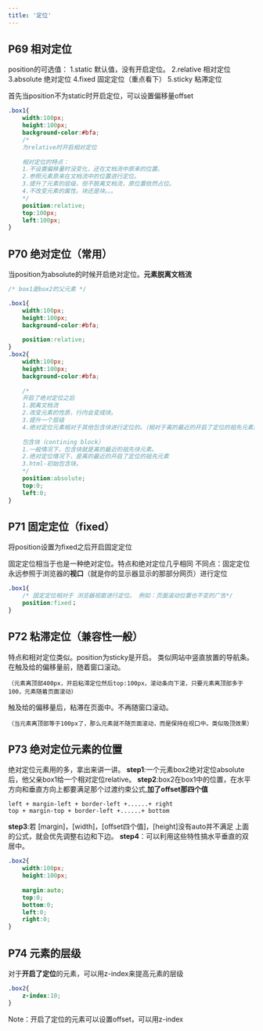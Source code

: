 ```yaml
---
title: '定位'
---
```


## P69 相对定位
position的可选值：
1.static 默认值，没有开启定位。
2.relative 相对定位
3.absolute 绝对定位
4.fixed 固定定位（重点看下）
5.sticky 粘滞定位

首先当position不为static时开启定位，可以设置偏移量offset
```css
.box1{
    width:100px;
    height:100px;
    background-color:#bfa;
    /*
    为relative时开启相对定位
    
    相对定位的特点：
    1.不设置偏移量时没变化，还在文档流中原来的位置。
    2.参照元素原来在文档流中的位置进行定位。
    3.提升了元素的层级，但不脱离文档流，原位置依然占位。
    4.不改变元素的属性。块还是块。。。
    */
    position:relative;
    top:100px;
    left:100px;
}
```
## P70 绝对定位（常用）
当position为absolute的时候开启绝对定位。**元素脱离文档流**
```css
/* box1是box2的父元素 */

.box1{
    width:100px;
    height:100px;
    background-color:#bfa;
    
    position:relative;
}
.box2{
    width:100px;
    height:100px;
    background-color:#bfa;
    
    /*
    开启了绝对定位之后
    1.脱离文档流
    2.改变元素的性质，行内会变成块。
    3.提升一个层级
    4.绝对定位元素相对于其他包含块进行定位的。（相对于离的最近的开启了定位的祖先元素进行定位）
    
    包含块（contining block）
    1.一般情况下，包含块就是离的最近的祖先块元素。
    2.绝对定位情况下，是离的最近的开启了定位的祖先元素
    3.html-初始包含块。
    */
    position:absolute;
    top:0;
    left:0;
}
```
## P71 固定定位（fixed）
将position设置为fixed之后开启固定定位

固定定位相当于也是一种绝对定位。特点和绝对定位几乎相同
不同点：固定定位永远参照于浏览器的**视口**（就是你的显示器显示的那部分网页）进行定位
```css
.box1{
    /* 固定定位相对于 浏览器视窗进行定位。 例如：页面滚动位置也不变的广告*/
    position:fixed；
}
```

## P72 粘滞定位（兼容性一般）
特点和相对定位类似。position为sticky是开启。
类似网站中竖直放置的导航条。
在触及给的偏移量前，随着窗口滚动。
```
（元素离顶部400px，开启粘滞定位然后top:100px，滚动条向下滚，只要元素离顶部多于100，元素随着页面滚动）
```
触及给的偏移量后，粘滞在页面中。不再随窗口滚动。
```
（当元素离顶部等于100px了，那么元素就不随页面滚动，而是保持在视口中。类似吸顶效果）
```

## P73 绝对定位元素的位置
绝对定位元素用的多，拿出来讲一讲。
**step1**:一个元素box2绝对定位absolute后，他父亲box1给一个相对定位relative。
**step2**:box2在box1中的位置，在水平方向和垂直方向上都要满足那个过渡约束公式,**加了offset那四个值**
```
left + margin-left + border-left +......+ right
top + margin-top + border-left +......+ bottom
```
**step3**:若 [margin]，[width]，[offset四个值]，[height]没有auto并不满足 上面的公式，就会优先调整右边和下边。
**step4**：可以利用这些特性搞水平垂直的双居中。
```css
.box2{
    width:100px;
    height:100px;
    
    margin:auto;
    top:0;
    bottom:0;
    left:0;
    right:0;
}
```


## P74 元素的层级
对于**开启了定位**的元素，可以用z-index来提高元素的层级
```css
.box2{
    z-index:10;
}
```
Note：开启了定位的元素可以设置offset，可以用z-index

